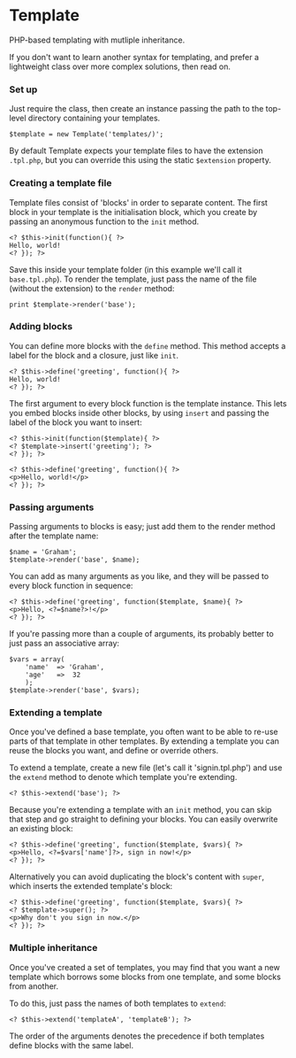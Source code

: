 Template
========

PHP-based templating with mutliple inheritance.

If you don't want to learn another syntax for templating, and prefer a lightweight class over more complex solutions, then read on.

### Set up

Just require the class, then create an instance passing the path to the top-level directory containing your templates.

    $template = new Template('templates/)';
    
By default Template expects your template files to have the extension `.tpl.php`, but you can override this using the static `$extension` property.

### Creating a template file

Template files consist of 'blocks' in order to separate content. The first block in your template is the initialisation block, which you create by passing an anonymous function to the `init` method.

    <? $this->init(function(){ ?>
    Hello, world!
    <? }); ?>
    
Save this inside your template folder (in this example we'll call it `base.tpl.php`). To render the template, just pass the name of the file (without the extension) to the `render` method:

    print $template->render('base');
    
### Adding blocks

You can define more blocks with the `define` method. This method accepts a label for the block and a closure, just like `init`.

    <? $this->define('greeting', function(){ ?>
    Hello, world!
    <? }); ?>

The first argument to every block function is the template instance. This lets you embed blocks inside other blocks, by using `insert` and passing the label of the block you want to insert:

    <? $this->init(function($template){ ?>
    <? $template->insert('greeting'); ?>
    <? }); ?>
    
    <? $this->define('greeting', function(){ ?>
    <p>Hello, world!</p>
    <? }); ?>
    
### Passing arguments

Passing arguments to blocks is easy; just add them to the render method after the template name:

    $name = 'Graham';
    $template->render('base', $name);
     
You can add as many arguments as you like, and they will be passed to every block function in sequence:

    <? $this->define('greeting', function($template, $name){ ?>
    <p>Hello, <?=$name?>!</p>
    <? }); ?>
    
If you're passing more than a couple of arguments, its probably better to just pass an associative array:

    $vars = array(
        'name' 	=> 'Graham',
        'age'	=>	32
        );
    $template->render('base', $vars);
    
### Extending a template

Once you've defined a base template, you often want to be able to re-use parts of that template in other templates. By extending a template you can reuse the blocks you want, and define or override others.

To extend a template, create a new file (let's call it 'signin.tpl.php') and use the `extend` method to denote which template you're extending.

    <? $this->extend('base'); ?>
    
Because you're extending a template with an `init` method, you can skip that step and go straight to defining your blocks. You can easily overwrite an existing block:

    <? $this->define('greeting', function($template, $vars){ ?>
    <p>Hello, <?=$vars['name']?>, sign in now!</p>
    <? }); ?>
    
Alternatively you can avoid duplicating the block's content with `super`, which inserts the extended template's block:

    <? $this->define('greeting', function($template, $vars){ ?>
    <? $template->super(); ?>
    <p>Why don't you sign in now.</p>
    <? }); ?>
    
    
### Multiple inheritance

Once you've created a set of templates, you may find that you want a new template which borrows some blocks from one template, and some blocks from another.

To do this, just pass the names of both templates to `extend`:

    <? $this->extend('templateA', 'templateB'); ?>
    
The order of the arguments denotes the precedence if both templates define blocks with the same label.

